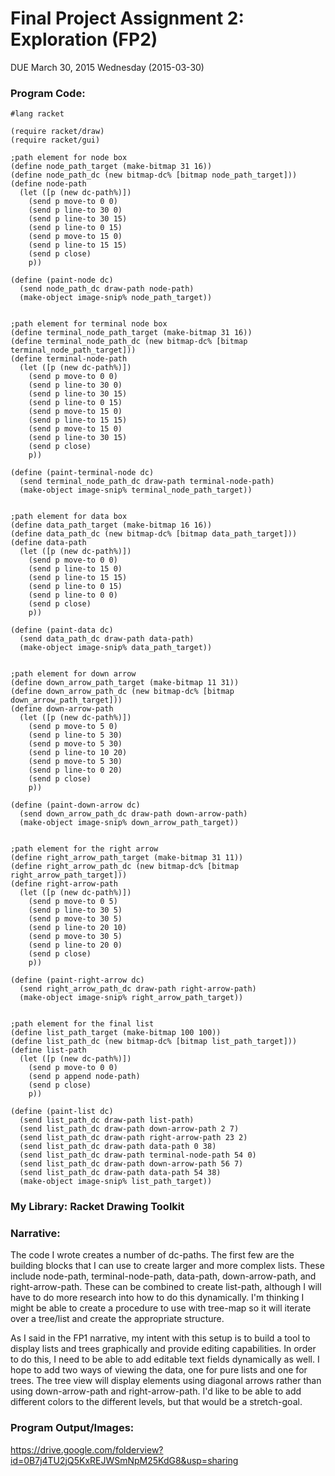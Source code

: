# Final Project Assignment 2: Exploration (FP2) 
DUE March 30, 2015 Wednesday (2015-03-30)

### Program Code:
```
#lang racket

(require racket/draw)
(require racket/gui)

;path element for node box
(define node_path_target (make-bitmap 31 16))
(define node_path_dc (new bitmap-dc% [bitmap node_path_target]))
(define node-path
  (let ([p (new dc-path%)])
    (send p move-to 0 0)
    (send p line-to 30 0)
    (send p line-to 30 15)
    (send p line-to 0 15)
    (send p move-to 15 0)
    (send p line-to 15 15)
    (send p close)
    p))

(define (paint-node dc)
  (send node_path_dc draw-path node-path)
  (make-object image-snip% node_path_target))


;path element for terminal node box
(define terminal_node_path_target (make-bitmap 31 16))
(define terminal_node_path_dc (new bitmap-dc% [bitmap terminal_node_path_target]))
(define terminal-node-path
  (let ([p (new dc-path%)])
    (send p move-to 0 0)
    (send p line-to 30 0)
    (send p line-to 30 15)
    (send p line-to 0 15)
    (send p move-to 15 0)
    (send p line-to 15 15)
    (send p move-to 15 0)
    (send p line-to 30 15)
    (send p close)
    p))

(define (paint-terminal-node dc)
  (send terminal_node_path_dc draw-path terminal-node-path)
  (make-object image-snip% terminal_node_path_target))


;path element for data box
(define data_path_target (make-bitmap 16 16))
(define data_path_dc (new bitmap-dc% [bitmap data_path_target]))
(define data-path
  (let ([p (new dc-path%)])
    (send p move-to 0 0)
    (send p line-to 15 0)
    (send p line-to 15 15)
    (send p line-to 0 15)
    (send p line-to 0 0)
    (send p close)
    p))

(define (paint-data dc)
  (send data_path_dc draw-path data-path)
  (make-object image-snip% data_path_target))


;path element for down arrow
(define down_arrow_path_target (make-bitmap 11 31))
(define down_arrow_path_dc (new bitmap-dc% [bitmap down_arrow_path_target]))
(define down-arrow-path
  (let ([p (new dc-path%)])
    (send p move-to 5 0)
    (send p line-to 5 30)
    (send p move-to 5 30)
    (send p line-to 10 20)
    (send p move-to 5 30)
    (send p line-to 0 20)
    (send p close)
    p))

(define (paint-down-arrow dc)
  (send down_arrow_path_dc draw-path down-arrow-path)
  (make-object image-snip% down_arrow_path_target))


;path element for the right arrow
(define right_arrow_path_target (make-bitmap 31 11))
(define right_arrow_path_dc (new bitmap-dc% [bitmap right_arrow_path_target]))
(define right-arrow-path
  (let ([p (new dc-path%)])
    (send p move-to 0 5)
    (send p line-to 30 5)
    (send p move-to 30 5)
    (send p line-to 20 10)
    (send p move-to 30 5)
    (send p line-to 20 0)
    (send p close)
    p))

(define (paint-right-arrow dc)
  (send right_arrow_path_dc draw-path right-arrow-path)
  (make-object image-snip% right_arrow_path_target))


;path element for the final list
(define list_path_target (make-bitmap 100 100))
(define list_path_dc (new bitmap-dc% [bitmap list_path_target]))
(define list-path
  (let ([p (new dc-path%)])
    (send p move-to 0 0)
    (send p append node-path)
    (send p close)
    p))

(define (paint-list dc)
  (send list_path_dc draw-path list-path)
  (send list_path_dc draw-path down-arrow-path 2 7)
  (send list_path_dc draw-path right-arrow-path 23 2)
  (send list_path_dc draw-path data-path 0 38)
  (send list_path_dc draw-path terminal-node-path 54 0)
  (send list_path_dc draw-path down-arrow-path 56 7)
  (send list_path_dc draw-path data-path 54 38)
  (make-object image-snip% list_path_target))
```

### My Library: Racket Drawing Toolkit
### Narrative:
The code I wrote creates a number of dc-paths. The first few are the building blocks that I can use to create larger and more complex lists. These include node-path, terminal-node-path, data-path, down-arrow-path, and right-arrow-path. These can be combined to create list-path, although I will have to do more research into how to do this dynamically. I'm thinking I might be able to create a procedure to use with tree-map so it will iterate over a tree/list and create the appropriate structure.

As I said in the FP1 narrative, my intent with this setup is to build a tool to display lists and trees graphically and provide editing capabilities. In order to do this, I need to be able to add editable text fields dynamically as well. I hope to add two ways of viewing the data, one for pure lists and one for trees. The tree view will display elements using diagonal arrows rather than using down-arrow-path and right-arrow-path. I'd like to be able to add different colors to the different levels, but that would be a stretch-goal.

### Program Output/Images:
https://drive.google.com/folderview?id=0B7j4TU2jQ5KxREJWSmNpM25KdG8&usp=sharing
